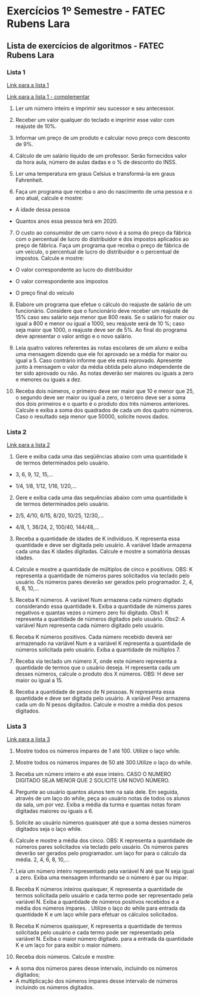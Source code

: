 # Exercícios 1º Semestre - FATEC Rubens Lara

## Lista de exercícios de algoritmos - FATEC Rubens Lara

### Lista 1
[Link para a lista 1](listasdeExercicios/Lista1/Lista1Algoritmos.pdf)

[Link para a lista 1 - complementar](listasdeExercicios/Lista1/lista1-complementar.docx)

1. Ler um número inteiro e imprimir seu sucessor e seu antecessor.

2. Receber um valor qualquer do teclado e imprimir esse valor com reajuste de 10%.

3. Informar um preço de um produto e calcular novo preço com desconto de 9%.

4. Cálculo de um salário líquido de um professor. Serão fornecidos valor da hora aula, número de aulas dadas e o % de desconto do INSS.

5. Ler uma temperatura em graus Celsius e transformá-la em graus Fahrenheit.

6. Faça um programa que receba o ano do nascimento de uma pessoa e o ano atual, calcule e mostre:

  - A idade dessa pessoa

  - Quantos anos essa pessoa terá em 2020.

7. O custo ao consumidor de um carro novo é a soma do preço da fábrica com o percentual de lucro do distribuidor e dos impostos aplicados ao preço de fábrica. Faça um programa que receba o preço de fábrica de um veículo, o percentual de lucro do distribuidor e o percentual de impostos. Calcule e mostre:

  - O valor correspondente ao lucro do distribuidor

  - O valor correspondente aos impostos

  - O preço final do veículo

8. Elabore um programa que efetue o cálculo do reajuste de salário de um funcionário. Considere que o funcionário deve receber um reajuste de 15% caso seu salário seja menor que 800 reais. Se o salário for maior ou igual a 800 e menor ou igual a 1000, seu reajuste será de 10 %; caso seja maior que 1000, o reajuste deve ser de 5%. Ao final do programa deve apresentar o valor antigo e o novo salário.

9. Leia quatro valores referentes às notas escolares de um aluno e exiba uma mensagem dizendo que ele foi aprovado se a média for maior ou igual a 5. Caso contrário informe que ele está reprovado. Apresente junto à mensagem o valor da média obtida pelo aluno independente de ter sido aprovado ou não. As notas deverão ser maiores ou iguais a zero e menores ou iguais a dez.

10. Receba dois números, o primeiro deve ser maior que 10 e menor que 25, o segundo deve ser maior ou igual a zero, o terceiro deve ser a soma dos dois primeiros e o quarto é o produto dos três números anteriores. Calcule e exiba a soma dos quadrados de cada um dos quatro números. Caso o resultado seja menor que 50000, solicite novos dados.

### Lista 2
[Link para a lista 2](listasdeExercicios/Lista2/Lista2Algoritmos.pdf)

1. Gere e exiba cada uma das seqüências abaixo com uma quantidade k de termos determinados pelo usuário.

  - 3, 6, 9, 12, 15,...

  - 1/4, 1/8, 1/12, 1/16, 1/20,...

2. Gere e exiba cada uma das sequências abaixo com uma quantidade k de termos determinados pelo usuário.

  - 2/5, 4/10, 6/15, 8/20, 10/25, 12/30,...

  - 4/8, 1, 36/24, 2, 100/40, 144/48,...

3. Receba a quantidade de idades de K indivíduos. K representa essa quantidade e deve ser digitada pelo usuário. A variável Idade armazena cada uma das K idades digitadas. Calcule e mostre a somatória dessas idades.

4. Calcule e mostre a quantidade de múltiplos de cinco e positivos.
OBS: K representa a quantidade de números pares solicitados via teclado pelo usuário. Os números pares deverão ser gerados pelo programador.
2, 4, 6, 8, 10,...

5. Receba K números. A variável Num armazena cada número digitado considerando essa quantidade k. Exiba a quantidade de números pares negativos e quantas vezes o número zero foi digitado. Obs1: K representa a quantidade de números digitados pelo usuário.
Obs2: A variável Num representa cada número digitado pelo usuário.

6. Receba K números positivos. Cada número recebido deverá ser armazenado na variável Num e a variável K representa a quantidade de números solicitada pelo usuário. Exiba a quantidade de múltiplos 7.

7. Receba via teclado um número X, onde este número representa a quantidade de termos que o usuário deseja. H representa cada um desses números, calcule o produto dos X números.
OBS: H deve ser maior ou igual a 15.

8. Receba a quantidade de pesos de N pessoas. N representa essa quantidade e deve ser digitada pelo usuário. A variável Peso armazena cada um do N pesos digitados. Calcule e mostre a média dos pesos digitados.



### Lista 3
[Link para a lista 3](listasdeExercicios/Lista3/Lista3Algoritmos.pdf)

1. Mostre todos os números ímpares de 1 até 100. Utilize o laço while.

2. Mostre todos os números ímpares de 50 até 300.Utilize o laço do while.

3. Receba um número inteiro e até esse inteiro. CASO O NUMERO DIGITADO SEJA MENOR QUE 2 SOLICITE UM NOVO NÚMERO.

4. Pergunte ao usuário quantos alunos tem na sala dele. Em seguida, através de um laço do while, peça ao usuário notas de todos os alunos da sala, um por vez. Exiba a média da turma e quantas notas foram digitadas maiores ou iguais a 6.

5. Solicite ao usuário números quaisquer até que a soma desses números digitados seja o laço while.

6. Calcule e mostre a média dos cinco. OBS: K representa a quantidade de números pares solicitados via teclado pelo usuário. Os números pares deverão ser gerados pelo programador. um laço for para o cálculo da média. 2, 4, 6, 8, 10,...

7. Leia um número inteiro representado pela variável N até que N seja igual a zero. Exiba uma mensagem informando se o número é par ou ímpar.

8. Receba K números inteiros quaisquer, K representa a quantidade de termos solicitada pelo usuário e cada termo pode ser representado pela variável N. Exiba a quantidade de números positivos recebidos e a média dos números ímpares. . Utilize o laço do while para entrada da quantidade K e um laço while para efetuar os cálculos solicitados.

9. Receba K números quaisquer, K representa a quantidade de termos solicitada pelo usuário e cada termo pode ser representado pela variável N. Exiba o maior número digitado. para a entrada da quantidade K e um laço for para exibir o maior número.

10. Receba dois números. Calcule e mostre:
  - A soma dos números pares desse intervalo, incluindo os números digitados;
  - A multiplicação dos números ímpares desse intervalo de números incluindo os números digitados.

